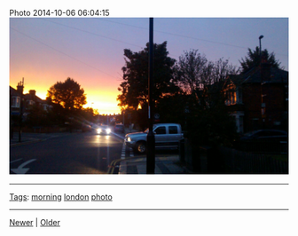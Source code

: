 <!--
title: Photo 2014-10-06 06
date: 2020-06-28T14:49:39.991Z
tags: morning, london, photo
-->




Photo 2014-10-06 06:04:15
![](99299471437-0.jpg)

<!--BOTTOM-POST-NAVIGATION-->
---

[Tags](tags.md): [morning](tag-morning.md) [london](tag-london.md) [photo](tag-photo.md)

---

[Newer](99234602337.md) | [Older](99386746937.md)